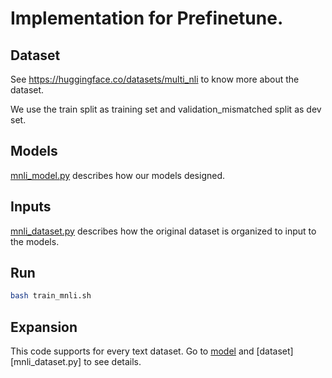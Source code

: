 # Implementation for Prefinetune. 

## Dataset

See https://huggingface.co/datasets/multi_nli to know more about the dataset.

We use the train split as training set and validation_mismatched split as dev set.


## Models

[mnli_model.py](mnli_model.py) describes how our models designed. 

## Inputs

[mnli_dataset.py](mnli_dataset.py) describes how the original dataset is organized to input to the models.

## Run

```bash
bash train_mnli.sh 
```

## Expansion

This code supports for every text dataset. Go to [model](mnli_model.py) and [dataset][mnli_dataset.py] to see details.
